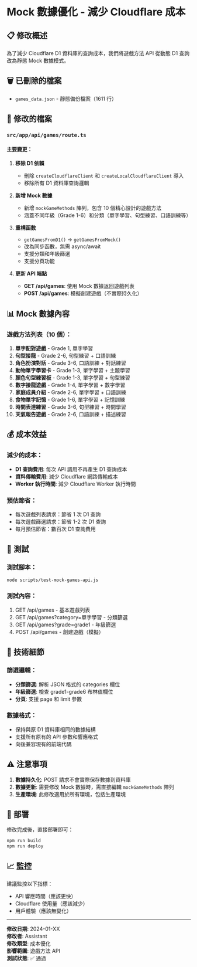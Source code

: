 # Mock 數據優化 - 減少 Cloudflare 成本

## 📋 修改概述

為了減少 Cloudflare D1 資料庫的查詢成本，我們將遊戲方法 API 從動態 D1 查詢改為靜態 Mock 數據模式。

## 🗑️ 已刪除的檔案

- `games_data.json` - 靜態備份檔案（1611 行）

## 🔄 修改的檔案

### `src/app/api/games/route.ts`

#### 主要變更：

1. **移除 D1 依賴**
   - 刪除 `createCloudflareClient` 和 `createLocalCloudflareClient` 導入
   - 移除所有 D1 資料庫查詢邏輯

2. **新增 Mock 數據**
   - 新增 `mockGameMethods` 陣列，包含 10 個精心設計的遊戲方法
   - 涵蓋不同年級（Grade 1-6）和分類（單字學習、句型練習、口語訓練等）

3. **重構函數**
   - `getGamesFromD1()` → `getGamesFromMock()`
   - 改為同步函數，無需 async/await
   - 支援分類和年級篩選
   - 支援分頁功能

4. **更新 API 端點**
   - **GET /api/games**: 使用 Mock 數據返回遊戲列表
   - **POST /api/games**: 模擬創建遊戲（不實際持久化）

## 📊 Mock 數據內容

### 遊戲方法列表（10 個）：

1. **單字配對遊戲** - Grade 1, 單字學習
2. **句型接龍** - Grade 2-6, 句型練習 + 口語訓練
3. **角色扮演對話** - Grade 3-6, 口語訓練 + 對話練習
4. **動物單字學習卡** - Grade 1-3, 單字學習 + 主題學習
5. **顏色句型練習板** - Grade 1-3, 單字學習 + 句型練習
6. **數字接龍遊戲** - Grade 1-4, 單字學習 + 數字學習
7. **家庭成員介紹** - Grade 2-6, 單字學習 + 口語訓練
8. **食物單字記憶** - Grade 1-6, 單字學習 + 記憶訓練
9. **時間表達練習** - Grade 3-6, 句型練習 + 時間學習
10. **天氣報告遊戲** - Grade 2-6, 口語訓練 + 描述練習

## 💰 成本效益

### 減少的成本：
- **D1 查詢費用**: 每次 API 調用不再產生 D1 查詢成本
- **資料傳輸費用**: 減少 Cloudflare 網路傳輸成本
- **Worker 執行時間**: 減少 Cloudflare Worker 執行時間

### 預估節省：
- 每次遊戲列表請求：節省 1 次 D1 查詢
- 每次遊戲篩選請求：節省 1-2 次 D1 查詢
- 每月預估節省：數百次 D1 查詢費用

## 🧪 測試

### 測試腳本：
```bash
node scripts/test-mock-games-api.js
```

### 測試內容：
1. GET /api/games - 基本遊戲列表
2. GET /api/games?category=單字學習 - 分類篩選
3. GET /api/games?grade=grade1 - 年級篩選
4. POST /api/games - 創建遊戲（模擬）

## 🔧 技術細節

### 篩選邏輯：
- **分類篩選**: 解析 JSON 格式的 categories 欄位
- **年級篩選**: 檢查 grade1-grade6 布林值欄位
- **分頁**: 支援 page 和 limit 參數

### 數據格式：
- 保持與原 D1 資料庫相同的數據結構
- 支援所有原有的 API 參數和響應格式
- 向後兼容現有的前端代碼

## ⚠️ 注意事項

1. **數據持久化**: POST 請求不會實際保存數據到資料庫
2. **數據更新**: 需要修改 Mock 數據時，需直接編輯 `mockGameMethods` 陣列
3. **生產環境**: 此修改適用於所有環境，包括生產環境

## 🚀 部署

修改完成後，直接部署即可：
```bash
npm run build
npm run deploy
```

## 📈 監控

建議監控以下指標：
- API 響應時間（應該更快）
- Cloudflare 使用量（應該減少）
- 用戶體驗（應該無變化）

---

**修改日期**: 2024-01-XX  
**修改者**: Assistant  
**修改類型**: 成本優化  
**影響範圍**: 遊戲方法 API  
**測試狀態**: ✅ 通過
